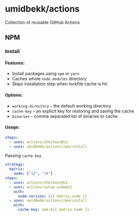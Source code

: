 # umidbekk/actions

Collection of reusable GitHub Actions

## NPM

### Install

#### Features:

- Install packages using `npm` or `yarn`
- Caches whole `node_modules` directory
- Skips installation step when lockfile cache is hit.

#### Options:

- `working-directory` – the default working directory
- `cache-key` – an explicit key for restoring and saving the cache
- `binaries` – comma separated list of binaries to cache

#### Usage:

```yaml
steps:
  - uses: actions/checkout@v2
  - uses: umidbekk/actions/npm/install
```

Passing `cache-key`

```yaml
strategy:
  matrix:
    node: ["12", "14"]
steps:
  - uses: actions/checkout@v2
  - uses: actions/setup-node@v2
    with:
      node-version: ${{ matrix.node }}
  - uses: umidbekk/actions/npm/install
    with:
      cache-key: npm-${{ matrix.node }}-
```
